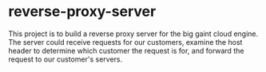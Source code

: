 # reverse-proxy-server
This project is to build a reverse proxy server for the big gaint cloud engine. The server could receive requests for our customers, examine the host header to determine which customer the request is for, and forward the request to our customer's servers.
